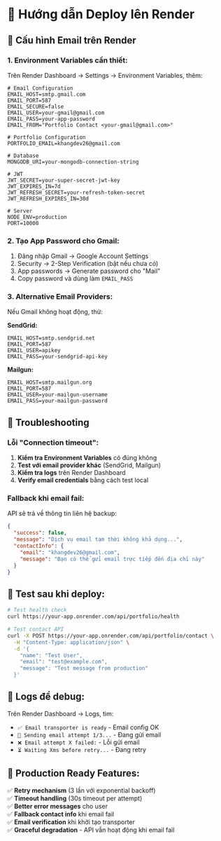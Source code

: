 # 🚀 Hướng dẫn Deploy lên Render

## 📧 Cấu hình Email trên Render

### 1. **Environment Variables cần thiết:**

Trên Render Dashboard → Settings → Environment Variables, thêm:

```env
# Email Configuration
EMAIL_HOST=smtp.gmail.com
EMAIL_PORT=587
EMAIL_SECURE=false
EMAIL_USER=your-gmail@gmail.com
EMAIL_PASS=your-app-password
EMAIL_FROM="Portfolio Contact <your-gmail@gmail.com>"

# Portfolio Configuration  
PORTFOLIO_EMAIL=khangdev26@gmail.com

# Database
MONGODB_URI=your-mongodb-connection-string

# JWT
JWT_SECRET=your-super-secret-jwt-key
JWT_EXPIRES_IN=7d
JWT_REFRESH_SECRET=your-refresh-token-secret
JWT_REFRESH_EXPIRES_IN=30d

# Server
NODE_ENV=production
PORT=10000
```

### 2. **Tạo App Password cho Gmail:**

1. Đăng nhập Gmail → Google Account Settings
2. Security → 2-Step Verification (bật nếu chưa có)
3. App passwords → Generate password cho "Mail"
4. Copy password và dùng làm `EMAIL_PASS`

### 3. **Alternative Email Providers:**

Nếu Gmail không hoạt động, thử:

**SendGrid:**
```env
EMAIL_HOST=smtp.sendgrid.net
EMAIL_PORT=587
EMAIL_USER=apikey
EMAIL_PASS=your-sendgrid-api-key
```

**Mailgun:**
```env
EMAIL_HOST=smtp.mailgun.org
EMAIL_PORT=587
EMAIL_USER=your-mailgun-username
EMAIL_PASS=your-mailgun-password
```

## 🔧 Troubleshooting

### Lỗi "Connection timeout":

1. **Kiểm tra Environment Variables** có đúng không
2. **Test với email provider khác** (SendGrid, Mailgun)
3. **Kiểm tra logs** trên Render Dashboard
4. **Verify email credentials** bằng cách test local

### Fallback khi email fail:

API sẽ trả về thông tin liên hệ backup:
```json
{
  "success": false,
  "message": "Dịch vụ email tạm thời không khả dụng...",
  "contactInfo": {
    "email": "khangdev26@gmail.com",
    "message": "Bạn có thể gửi email trực tiếp đến địa chỉ này"
  }
}
```

## 🧪 Test sau khi deploy:

```bash
# Test health check
curl https://your-app.onrender.com/api/portfolio/health

# Test contact API
curl -X POST https://your-app.onrender.com/api/portfolio/contact \
  -H "Content-Type: application/json" \
  -d '{
    "name": "Test User",
    "email": "test@example.com", 
    "message": "Test message from production"
  }'
```

## 📝 Logs để debug:

Trên Render Dashboard → Logs, tìm:
- `✅ Email transporter is ready` - Email config OK
- `📧 Sending email attempt 1/3...` - Đang gửi email
- `❌ Email attempt X failed:` - Lỗi gửi email
- `⏳ Waiting Xms before retry...` - Đang retry

## 🎯 Production Ready Features:

✅ **Retry mechanism** (3 lần với exponential backoff)  
✅ **Timeout handling** (30s timeout per attempt)  
✅ **Better error messages** cho user  
✅ **Fallback contact info** khi email fail  
✅ **Email verification** khi khởi tạo transporter  
✅ **Graceful degradation** - API vẫn hoạt động khi email fail
